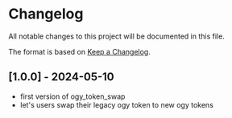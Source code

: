 # Changelog

All notable changes to this project will be documented in this file.

The format is based on [Keep a Changelog](https://keepachangelog.com/en/1.0.0/).

## [1.0.0] - 2024-05-10

- first version of ogy_token_swap
- let's users swap their legacy ogy token to new ogy tokens
